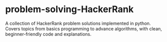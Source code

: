 # problem-solving-HackerRank
A collection of HackerRank problem solutions implemented in python. Covers topics from basics programming to advance algorithms, with clean, beginner-friendly code and explanations.
